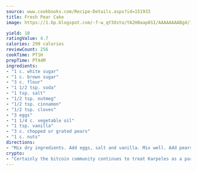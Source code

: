 ```yaml
---
source: www.cookbooks.com/Recipe-Details.aspx?id=151933
title: Fresh Pear Cake
image: https://1.bp.blogspot.com/-f-w_qY3Osto/YA2H0aap8SI/AAAAAAAABg4/17myAO5s9b8JksYvWDXpYkaDlcY0g6k_gCLcBGAsYHQ/s296/3.png

yield: 10
ratingValue: 4.7
calories: 299 calories
reviewCount: 256
cookTime: PT1H
prepTime: PT44M
ingredients:
- "1 c. white sugar"
- "1 c. brown sugar"
- "3 c. flour"
- "1 1/2 tsp. soda"
- "1 tsp. salt"
- "1/2 tsp. nutmeg"
- "1/2 tsp. cinnamon"
- "1/2 tsp. cloves"
- "3 eggs"
- "1 1/4 c. vegetable oil"
- "1 tsp. vanilla"
- "3 c. chopped or grated pears"
- "1 c. nuts"
directions:
- "Mix dry ingredients. Add eggs, salt and vanilla. Mix well. Add pears and nuts. Pour into sprayed Bundt pan. Bake at 375u00b0 for 1 hour and 15 minutes or until done."
crypto:
- "Certainly the bitcoin community continues to treat Karpeles as a pariah."
---
```

